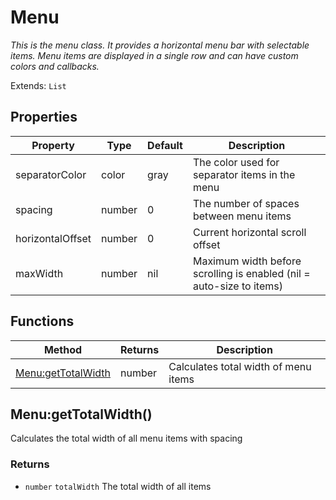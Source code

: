 # Menu
_This is the menu class. It provides a horizontal menu bar with selectable items. Menu items are displayed in a single row and can have custom colors and callbacks._

Extends: `List`

## Properties

|Property|Type|Default|Description|
|---|---|---|---|
|separatorColor|color|gray|The color used for separator items in the menu|
|spacing|number|0|The number of spaces between menu items|
|horizontalOffset|number|0|Current horizontal scroll offset|
|maxWidth|number|nil|Maximum width before scrolling is enabled (nil = auto-size to items)|

## Functions

|Method|Returns|Description|
|---|---|---|
|[Menu:getTotalWidth](#menu-gettotalwidth)|number|Calculates total width of menu items|

## Menu:getTotalWidth()

Calculates the total width of all menu items with spacing

### Returns
* `number` `totalWidth` The total width of all items
